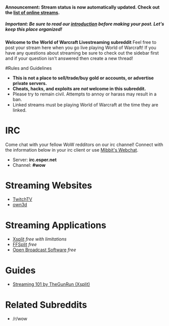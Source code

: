 #### **Announcement:** Stream status is now automatically updated. Check out the [list of online streams](http://on.reddit.com/r/wowstreams/).

##### **Important:** Be sure to read our [introduction](http://www.reddit.com/r/WoWStreams/comments/12qfde/welcome_to_rwowstreams/) before making your post. Let's keep this place organized!

**Welcome to the World of Warcraft Livestreaming subreddit**
Feel free to post your stream here when you go live playing World of Warcraft! If you have any questions about streaming be sure to check out the sidebar first and if your question isn't answered then create a new thread!

#Rules and Guidelines

* **This is not a place to sell/trade/buy gold or accounts, or advertise private servers.** 
* **Cheats, hacks, and exploits are *not* welcome in this subreddit.** 
* Please try to remain civil. Attempts to annoy or harass may result in a ban. 
* Linked streams must be playing World of Warcraft at the time they are linked.

# IRC
Come chat with your fellow WoW redditors on our irc channel! Connect with the information below in your irc client or use [Mibbit's Webchat](http://client01.chat.mibbit.com/).  

* Server: **irc.esper.net**
* Channel: **#wow**

# Streaming Websites

* [TwitchTV](http://twitch.tv/)
* [own3d](http://own3d.tv)

# Streaming Applications

* [Xsplit](http://www.xsplit.com/)  *free with limitations*
* [FFSplit](http://www.ffsplit.com/) *free*
* [Open Broadcast Software](http://obsproject.com/) *free*

# Guides

* [Streaming 101 by TheGunRun (Xsplit)](http://www.teamliquid.net/forum/viewmessage.php?topic_id=309480)

# Related Subreddits

* /r/wow